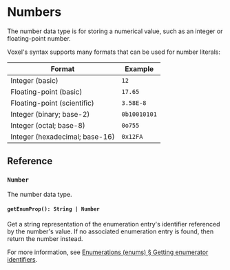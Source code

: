 # Numbers
The number data type is for storing a numerical value, such as an integer or floating-point number. 

Voxel's syntax supports many formats that can be used for number literals:

| Format | Example |
|-|-|
| Integer (basic) | `12` |
| Floating-point (basic) | `17.65` |
| Floating-point (scientific) | `3.58E-8` |
| Integer (binary; base-2) | `0b10010101` |
| Integer (octal; base-8) | `0o755` |
| Integer (hexadecimal; base-16) | `0x12FA` |

## Reference

### `Number`
The number data type.

#### `getEnumProp(): String | Number`
Get a string representation of the enumeration entry's identifier referenced by the number's value. If no associated enumeration entry is found, then return the number instead.

For more information, see [Enumerations (enums) § Getting enumerator identifiers](enums.md#getting-enumerator-identifiers).